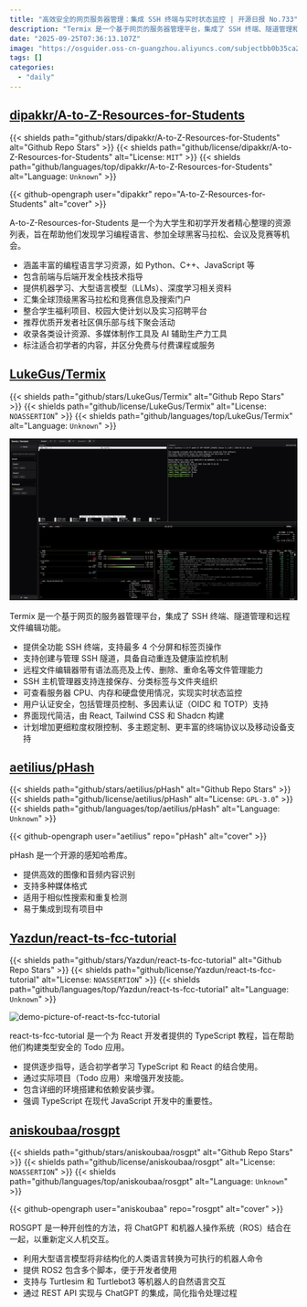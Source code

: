 ```yaml
---
title: "高效安全的网页服务器管理：集成 SSH 终端与实时状态监控 | 开源日报 No.733"
description: "Termix 是一个基于网页的服务器管理平台，集成了 SSH 终端、隧道管理和远程文件编辑功能，支持多分屏操作、SSH 隧道管理、远程文件编辑及实时监控服务器状态。它具备用户认证安全机制，并采用现代化界面设计，未来计划增加更多功能和定制选项。"
date: "2025-09-25T07:36:13.107Z"
image: "https://osguider.oss-cn-guangzhou.aliyuncs.com/subjectbb0b35ca23a0a8e57f208ec5f0a0e150.png"
tags: []
categories:
  - "daily"
---
```


## [dipakkr/A-to-Z-Resources-for-Students](https://github.com/dipakkr/A-to-Z-Resources-for-Students)

{{< shields path="github/stars/dipakkr/A-to-Z-Resources-for-Students" alt="Github Repo Stars" >}} {{< shields path="github/license/dipakkr/A-to-Z-Resources-for-Students" alt="License: `MIT`" >}} {{< shields path="github/languages/top/dipakkr/A-to-Z-Resources-for-Students" alt="Language: `Unknown`" >}}

{{< github-opengraph user="dipakkr" repo="A-to-Z-Resources-for-Students" alt="cover" >}}

A-to-Z-Resources-for-Students 是一个为大学生和初学开发者精心整理的资源列表，旨在帮助他们发现学习编程语言、参加全球黑客马拉松、会议及竞赛等机会。

- 涵盖丰富的编程语言学习资源，如 Python、C++、JavaScript 等
- 包含前端与后端开发全栈技术指导
- 提供机器学习、大型语言模型（LLMs）、深度学习相关资料
- 汇集全球顶级黑客马拉松和竞赛信息及搜索门户
- 整合学生福利项目、校园大使计划以及实习招聘平台
- 推荐优质开发者社区俱乐部与线下聚会活动
- 收录各类设计资源、多媒体制作工具及 AI 辅助生产力工具
- 标注适合初学者的内容，并区分免费与付费课程或服务
  
## [LukeGus/Termix](https://github.com/LukeGus/Termix)

{{< shields path="github/stars/LukeGus/Termix" alt="Github Repo Stars" >}} {{< shields path="github/license/LukeGus/Termix" alt="License: `NOASSERTION`" >}} {{< shields path="github/languages/top/LukeGus/Termix" alt="Language: `Unknown`" >}}

![demo-picture-of-Termix](https://github.com/LukeGus/Termix/raw/main/repo-images/Image%201.png)

Termix 是一个基于网页的服务器管理平台，集成了 SSH 终端、隧道管理和远程文件编辑功能。

- 提供全功能 SSH 终端，支持最多 4 个分屏和标签页操作
- 支持创建与管理 SSH 隧道，具备自动重连及健康监控机制
- 远程文件编辑器带有语法高亮及上传、删除、重命名等文件管理能力
- SSH 主机管理器支持连接保存、分类标签与文件夹组织
- 可查看服务器 CPU、内存和硬盘使用情况，实现实时状态监控
- 用户认证安全，包括管理员控制、多因素认证（OIDC 和 TOTP）支持
- 界面现代简洁，由 React, Tailwind CSS 和 Shadcn 构建
- 计划增加更细粒度权限控制、多主题定制、更丰富的终端协议以及移动设备支持
  
## [aetilius/pHash](https://github.com/aetilius/pHash)

{{< shields path="github/stars/aetilius/pHash" alt="Github Repo Stars" >}} {{< shields path="github/license/aetilius/pHash" alt="License: `GPL-3.0`" >}} {{< shields path="github/languages/top/aetilius/pHash" alt="Language: `Unknown`" >}}

{{< github-opengraph user="aetilius" repo="pHash" alt="cover" >}}

pHash 是一个开源的感知哈希库。

- 提供高效的图像和音频内容识别
- 支持多种媒体格式
- 适用于相似性搜索和重复检测
- 易于集成到现有项目中
  
## [Yazdun/react-ts-fcc-tutorial](https://github.com/Yazdun/react-ts-fcc-tutorial)

{{< shields path="github/stars/Yazdun/react-ts-fcc-tutorial" alt="Github Repo Stars" >}} {{< shields path="github/license/Yazdun/react-ts-fcc-tutorial" alt="License: `NOASSERTION`" >}} {{< shields path="github/languages/top/Yazdun/react-ts-fcc-tutorial" alt="Language: `Unknown`" >}}

![demo-picture-of-react-ts-fcc-tutorial](https://static.osguider.com/subject/github/Yazdun/react-ts-fcc-tutorial/e1efad238b4ea9d54331ce2353b47f14.jpg)

react-ts-fcc-tutorial 是一个为 React 开发者提供的 TypeScript 教程，旨在帮助他们构建类型安全的 Todo 应用。

- 提供逐步指导，适合初学者学习 TypeScript 和 React 的结合使用。
- 通过实际项目（Todo 应用）来增强开发技能。
- 包含详细的环境搭建和依赖安装步骤。
- 强调 TypeScript 在现代 JavaScript 开发中的重要性。
  
## [aniskoubaa/rosgpt](https://github.com/aniskoubaa/rosgpt)

{{< shields path="github/stars/aniskoubaa/rosgpt" alt="Github Repo Stars" >}} {{< shields path="github/license/aniskoubaa/rosgpt" alt="License: `NOASSERTION`" >}} {{< shields path="github/languages/top/aniskoubaa/rosgpt" alt="Language: `Unknown`" >}}

{{< github-opengraph user="aniskoubaa" repo="rosgpt" alt="cover" >}}

ROSGPT 是一种开创性的方法，将 ChatGPT 和机器人操作系统（ROS）结合在一起，以重新定义人机交互。

- 利用大型语言模型将非结构化的人类语言转换为可执行的机器人命令
- 提供 ROS2 包含多个脚本，便于开发者使用
- 支持与 Turtlesim 和 Turtlebot3 等机器人的自然语言交互
- 通过 REST API 实现与 ChatGPT 的集成，简化指令处理过程
  
